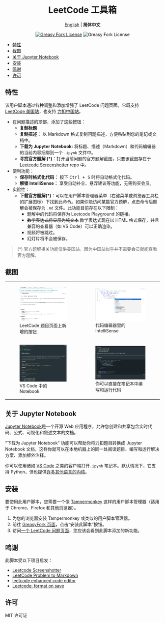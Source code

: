 <div align="center" width="100%">

# LeetCode 工具箱 <!-- omit from toc -->

[English](/README.md) | **简体中文**

<a href="https://greasyfork.org/zh-CN/scripts/532158"><img alt="Greasy Fork License" src="https://img.shields.io/greasyfork/v/532158"></a>
![Greasy Fork License](https://img.shields.io/greasyfork/l/532158)

</div>

-   [特性](#特性)
-   [截图](#截图)
-   [关于 Jupyter Notebook](#关于-jupyter-notebook)
-   [安装](#安装)
-   [鸣谢](#鸣谢)
-   [许可](#许可)

## 特性

该用户脚本通过各种调整和添加增强了 LeetCode 问题页面。它既支持 [LeetCode 美国站](https://leetcode.com)，也支持 [力扣中国站](https://leetcode.cn)。

-   在问题描述的顶部，添加了这些按钮：
    -   **复制标题**
    -   **复制描述：** 以 Markdown 格式复制问题描述，方便粘贴到您的笔记或文档中。
    -   **下载为 Jupyter Notebook:** 将标题、描述（Markdown）和代码编辑器的当前内容捆绑到一个 `.ipynb` 文件中。
    -   **寻找官方题解 (\*)**：打开当前问题的官方题解截图，只要该截图存在于[Leetcode Screenshotter](https://github.com/akhilkammila/leetcode-screenshotter) repo 中。
-   便利功能：
    -   **保存时格式化代码：** 按下 <kbd>Ctrl + S</kbd> 时将自动格式化代码。
    -   **解锁 IntelliSense：** 享受自动补全、悬浮建议等功能，无需购买会员。
-   实验性：
    -   **下载官方题解(\*)**：可以在用户脚本管理器菜单（右键菜单或浏览器工具栏的扩展图标）下找到此命令。如果你能访问某篇官方题解，点击命令后题解会被保存为 `.md` 文件。此功能目前存在以下限制：
        -   题解中的代码将保存为 Leetcode Playground 的链接。
        -   ~~数学表达式将显示为纯文本~~ 数学表达式现在以 HTML 格式保存，并且兼容的查看器（如 VS Code）可以正确渲染。
        -   视频将被跳过。
        -   幻灯片将不会被保存。

> (\*) 官方题解相关功能仅供美国站，因为中国站似乎并不需要会员就能查看官方题解。

## 截图

<table>
    <tr>
        <td>
            <figure>
                <img src="assets/screenshot-1.png" />
                <figcaption>LeetCode 题目页面上新增的按钮</figcaption>
            </figure>
        </td>
        <td>
            <figure>
                <img src="assets/screenshot-4.png" />
                <figcaption>代码编辑器里的 IntelliSense</figcaption>
            </figure>
        </td>
    </tr>
    <tr>
        <td>
            <figure>
                <img src="assets/screenshot-2.png" />
                <figcaption>VS Code 中的 Notebook</figcaption>
            </figure>
        </td>
        <td>
            <figure>
                <img src="assets/screenshot-3.png" />
                <figcaption>
                    你可以直接在笔记本中编写和运行代码
                </figcaption>
            </figure>
        </td>
    </tr>
</table>

## 关于 Jupyter Notebook

[Jupyter Notebook](https://jupyter-notebook.readthedocs.io/en/latest/)是一个开源 Web 应用程序，允许您创建和共享包含实时代码、公式、可视化和叙述文本的文档。

“下载为 Jupyter Notebook” 功能可以帮助你将力扣题目转换成 Jupyter Notebook 文档，这样你就可以在本地机器上的同一处阅读题目、编写和运行解决方案、添加额外注释。

你可以使用诸如 [VS Code](https://code.visualstudio.com/docs/datascience/jupyter-notebooks) 之类的客户端打开`.ipynb` 笔记本。默认情况下，它支持 Python，但也提供[许多其他语言的内核](https://github.com/jupyter/jupyter/wiki/Jupyter-kernels)。

## 安装

要使用此用户脚本，您需要一个像 [Tampermonkey](https://www.tampermonkey.net/) 这样的用户脚本管理器（适用于 Chrome、Firefox 和其他浏览器）。

1. 为您的浏览器安装 Tampermonkey 或类似的用户脚本管理器。
2. 前往 [GreasyFork 页面](https://greasyfork.org/zh-CN/scripts/532158)，点击“安装此脚本”按钮。
3. 访问[一个 LeetCode 问题页面](https://leetcode.cn/problems/two-sum/)，您应该会看到此脚本添加的新功能。

## 鸣谢

此脚本受以下项目启发：

-   [Leetcode Screenshotter](https://github.com/akhilkammila/leetcode-screenshotter)
-   [LeetCode Problem to Markdown](https://greasyfork.org/en/scripts/448601)
-   [leetcode enhanced code editor](https://greasyfork.org/en/scripts/502740-leetcode-enhanced-code-editor)
-   [Leetcode: format on save](https://greasyfork.org/en/scripts/481927-leetcode-format-on-save)

## 许可

MIT 许可证
